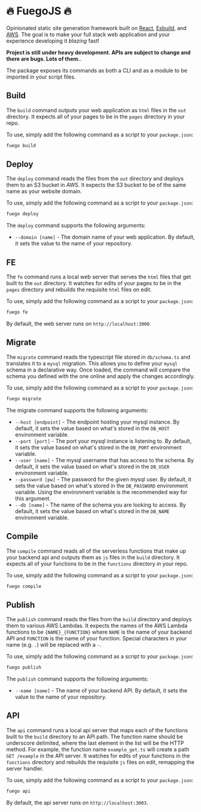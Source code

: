 # 🔥 FuegoJS 🔥

Opinionated static site generation framework built on [React](https://reactjs.org/), [Esbuild](https://esbuild.github.io/), and [AWS](https://aws.amazon.com/). The goal is to make your full stack web application and your experience developing it _blazing_ fast!

**Project is still under heavy development. APIs are subject to change and there are bugs. Lots of them.**.

The package exposes its commands as both a CLI and as a module to be imported in your script files.

## Build

The `build` command outputs your web application as `html` files in the `out` directory. It expects all of your pages to be in the `pages` directory in your repo.

To use, simply add the following command as a script to your `package.json`:

```bash
fuego build
```

## Deploy

The `deploy` command reads the files from the `out` directory and deploys them to an S3 bucket in AWS. It expects the S3 bucket to be of the same name as your website domain.

To use, simply add the following command as a script to your `package.json`:

```bash
fuego deploy
```

The `deploy` command supports the following arguments:

- `--domain [name]` - The domain name of your web application. By default, it sets the value to the name of your repository.

## FE

The `fe` command runs a local web server that serves the `html` files that get built to the `out` directory. It watches for edits of your pages to be in the `pages` directory and rebuilds the requisite `html` files on edit.

To use, simply add the following command as a script to your `package.json`:

```bash
fuego fe
```

By default, the web server runs on `http://localhost:3000`.

## Migrate

The `migrate` command reads the typescript file stored in `db/schema.ts` and translates it to a `mysql` migration. This allows you to define your `mysql` schema in a declarative way. Once loaded, the command will compare the schema you defined with the one online and apply the changes accordingly.

To use, simply add the following command as a script to your `package.json`:

```bash
fuego migrate
```

The migrate command supports the following arguments:

- `--host [endpoint]` - The endpoint hosting your mysql instance. By default, it sets the value based on what's stored in the `DB_HOST` environment variable.
- `--port [port]` - The port your mysql instance is listening to. By default, it sets the value based on what's stored in the `DB_PORT` environment variable.
- `--user [name]` - The mysql username that has access to the schema. By default, it sets the value based on what's stored in the `DB_USER` environment variable.
- `--password [pw]` - The password for the given mysql user. By default, it sets the value based on what's stored in the `DB_PASSWORD` environment variable. Using the environment variable is the recommended way for this argument.
- `--db [name]` - The name of the schema you are looking to access. By default, it sets the value based on what's stored in the `DB_NAME` environment variable.

## Compile

The `compile` command reads all of the serverless functions that make up your backend api and outputs them as `js` files in the `build` directory. It expects all of your functions to be in the `functions` directory in your repo.

To use, simply add the following command as a script to your `package.json`:

```bash
fuego compile
```

## Publish

The `publish` command reads the files from the `build` directory and deploys them to various AWS Lambdas. It expects the names of the AWS Lambda functions to be `{NAME}_{FUNCTION}` where `NAME` is the name of your backend API and `FUNCTION` is the name of your function. Special characters in your name (e.g. `.`) will be replaced with a `-`.

To use, simply add the following command as a script to your `package.json`:

```bash
fuego publish
```

The `publish` command supports the following arguments:

- `--name [name]` - The name of your backend API. By default, it sets the value to the name of your repository.

## API

The `api` command runs a local api server that maps each of the functions built to the `build` directory to an API path. The function name should be underscore delimited, where the last element in the list will be the HTTP method. For example, the function name `example_get.ts` will create a path `GET /example` in the API server. It watches for edits of your functions in the `functions` directory and rebuilds the requisite `js` files on edit, remapping the server handler.

To use, simply add the following command as a script to your `package.json`:

```bash
fuego api
```

By default, the api server runs on `http://localhost:3003`.
